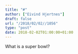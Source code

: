```yaml
---
title: "#"
author: ["Eivind Hjertnes"]
draft: false
url: "/2018/02/02//1056"
type: "post"
date: 2018-02-02T01:00:00+01:00
---
```


What is a super bowl?
